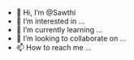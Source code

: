 - 👋 Hi, I’m @Sawthi
- 👀 I’m interested in ...
- 🌱 I’m currently learning ...
- 💞️ I’m looking to collaborate on ...
- 📫 How to reach me ...

<!---
Sawthi/Sawthi is a ✨ special ✨ repository because its `README.md` (this file) appears on your GitHub profile.
You can click the Preview link to take a look at your changes.
--->
